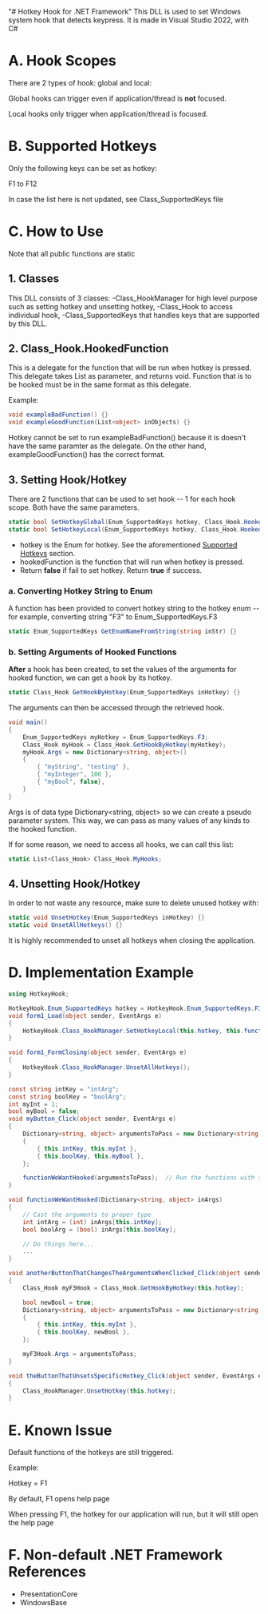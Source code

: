 "# Hotkey Hook for .NET Framework" 
This DLL is used to set Windows system hook that detects keypress.
It is made in Visual Studio 2022, with C#

# A. Hook Scopes
There are 2 types of hook: global and local:

Global hooks can trigger even if application/thread is __not__ focused.

Local hooks only trigger when application/thread is focused.

# B. Supported Hotkeys
Only the following keys can be set as hotkey:

F1 to F12

In case the list here is not updated, see Class_SupportedKeys file

# C. How to Use
Note that all public functions are static

## 1. Classes
This DLL consists of 3 classes:
-Class_HookManager for high level purpose such as setting hotkey and unsetting hotkey,
-Class_Hook to access individual hook,
-Class_SupportedKeys that handles keys that are supported by this DLL.

## 2. Class_Hook.HookedFunction
This is a delegate for the function that will be run when hotkey is pressed.
This delegate takes List<object> as parameter, and returns void.
Function that is to be hooked must be in the same format as this delegate.

Example:
```C#
void exampleBadFunction() {}
void exampleGoodFunction(List<object> inObjects) {}
```
Hotkey cannot be set to run exampleBadFunction() because it is doesn't have the same paramter as the delegate.
On the other hand, exampleGoodFunction() has the correct format.

## 3. Setting Hook/Hotkey
There are 2 functions that can be used to set hook -- 1 for each hook scope. Both have the same parameters.
```C#
static bool SetHotkeyGlobal(Enum_SupportedKeys hotkey, Class_Hook.HookedFunction hookedFunction) {}
static bool SetHotkeyLocal(Enum_SupportedKeys hotkey, Class_Hook.HookedFunction hookedFunction) {}
```
- hotkey is the Enum for hotkey. See the aforementioned <u>Supported Hotkeys</u> section.
- hookedFunction is the function that will run when hotkey is pressed.
- Return **false** if fail to set hotkey. Return **true** if success.

### a. Converting Hotkey String to Enum
A function has been provided to convert hotkey string to the hotkey enum -- for example, converting string "F3" to Enum_SupportedKeys.F3
```C#
static Enum_SupportedKeys GetEnumNameFromString(string inStr) {}
```

### b. Setting Arguments of Hooked Functions
__After__ a hook has been created, to set the values of the arguments for hooked function, we can get a hook by its hotkey.
```C#
static Class_Hook GetHookByHotkey(Enum_SupportedKeys inHotkey) {}
```

The arguments can then be accessed through the retrieved hook.
```C#
void main()
{
    Enum_SupportedKeys myHotkey = Enum_SupportedKeys.F3;
    Class_Hook myHook = Class_Hook.GetHookByHotkey(myHotkey);
    myHook.Args = new Dictionary<string, object>()
    {
        { "myString", "testing" },
        { "myInteger", 100 },
        { "myBool", false},
    }
}
```
Args is of data type Dictionary<string, object> so we can create a pseudo parameter system. This way, we can pass as many values of any kinds to the hooked function.

If for some reason, we need to access all hooks, we can call this list:
```C#
static List<Class_Hook> Class_Hook.MyHooks;
```

## 4. Unsetting Hook/Hotkey
In order to not waste any resource, make sure to delete unused hotkey with:
```C#
static void UnsetHotkey(Enum_SupportedKeys inHotkey) {}
static void UnsetAllHotkeys() {}
```
It is highly recommended to unset all hotkeys when closing the application.

# D. Implementation Example
```C#
using HotkeyHook;

HotkeyHook.Enum_SupportedKeys hotkey = HotkeyHook.Enum_SupportedKeys.F3;
void form1_Load(object sender, EventArgs e)
{
    HotkeyHook.Class_HookManager.SetHotkeyLocal(this.hotkey, this.functionWeWantHooked);
}

void form1_FormClosing(object sender, EventArgs e)
{
    HotkeyHook.Class_HookManager.UnsetAllHotkeys();
}

const string intKey = "intArg";
const string boolKey = "boolArg";
int myInt = 1;
bool myBool = false;
void myButton_Click(object sender, EventArgs e)
{
    Dictionary<string, object> argumentsToPass = new Dictionary<string, object>()       // Set the values for pseudo parameter system
    {
        { this.intKey, this.myInt },
        { this.boolKey, this.myBool },
    };

    functionWeWantHooked(argumentsToPass);  // Run the functions with the arguments
}

void functionWeWantHooked(Dictionary<string, object> inArgs)
{
    // Cast the arguments to proper type
    int intArg = (int) inArgs[this.intKey];
    bool boolArg = (bool) inArgs[this.boolKey];

    // Do things here...
    ...
}

void anotherButtonThatChangesTheArgumentsWhenClicked_Click(object sender, EventArgs e)
{
    Class_Hook myF3Hook = Class_Hook.GetHookByHotkey(this.hotkey);

    bool newBool = true;
    Dictionary<string, object> argumentsToPass = new Dictionary<string, object>()       // Set the values for pseudo parameter system
    {
        { this.intKey, this.myInt },
        { this.boolKey, newBool },
    };

    myF3Hook.Args = argumentsToPass;
}

void theButtonThatUnsetsSpecificHotkey_Click(object sender, EventArgs e)
{
    Class_HookManager.UnsetHotkey(this.hotkey);
}
```

# E. Known Issue
Default functions of the hotkeys are still triggered.

Example:

Hotkey = F1

By default, F1 opens help page

When pressing F1, the hotkey for our application will run, but it will still open the help page

# F. Non-default .NET Framework References
- PresentationCore
- WindowsBase